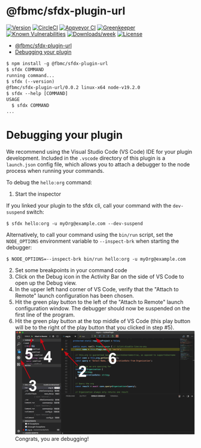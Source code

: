 # @fbmc/sfdx-plugin-url

[![Version](https://img.shields.io/npm/v/@fbmc/sfdx-plugin-url.svg)](https://npmjs.org/package/@fbmc/sfdx-plugin-url)
[![CircleCI](https://circleci.com/gh/khill-fbmc/sfdx-plugin-url/tree/master.svg?style=shield)](https://circleci.com/gh/khill-fbmc/sfdx-plugin-url/tree/master)
[![Appveyor CI](https://ci.appveyor.com/api/projects/status/github/khill-fbmc/sfdx-plugin-url?branch=master&svg=true)](https://ci.appveyor.com/project/heroku/sfdx-plugin-url/branch/master)
[![Greenkeeper](https://badges.greenkeeper.io/khill-fbmc/sfdx-plugin-url.svg)](https://greenkeeper.io/)
[![Known Vulnerabilities](https://snyk.io/test/github/khill-fbmc/sfdx-plugin-url/badge.svg)](https://snyk.io/test/github/khill-fbmc/sfdx-plugin-url)
[![Downloads/week](https://img.shields.io/npm/dw/@fbmc/sfdx-plugin-url.svg)](https://npmjs.org/package/@fbmc/sfdx-plugin-url)
[![License](https://img.shields.io/npm/l/@fbmc/sfdx-plugin-url.svg)](https://github.com/khill-fbmc/sfdx-plugin-url/blob/master/package.json)

<!-- toc -->
* [@fbmc/sfdx-plugin-url](#fbmcsfdx-plugin-url)
* [Debugging your plugin](#debugging-your-plugin)
<!-- tocstop -->
  <!-- install -->
  <!-- usage -->
```sh-session
$ npm install -g @fbmc/sfdx-plugin-url
$ sfdx COMMAND
running command...
$ sfdx (--version)
@fbmc/sfdx-plugin-url/0.0.2 linux-x64 node-v19.2.0
$ sfdx --help [COMMAND]
USAGE
  $ sfdx COMMAND
...
```
<!-- usagestop -->
<!-- commands -->

<!-- commandsstop -->
<!-- debugging-your-plugin -->

# Debugging your plugin

We recommend using the Visual Studio Code (VS Code) IDE for your plugin development. Included in the `.vscode` directory of this plugin is a `launch.json` config file, which allows you to attach a debugger to the node process when running your commands.

To debug the `hello:org` command:

1. Start the inspector

If you linked your plugin to the sfdx cli, call your command with the `dev-suspend` switch:

```sh-session
$ sfdx hello:org -u myOrg@example.com --dev-suspend
```

Alternatively, to call your command using the `bin/run` script, set the `NODE_OPTIONS` environment variable to `--inspect-brk` when starting the debugger:

```sh-session
$ NODE_OPTIONS=--inspect-brk bin/run hello:org -u myOrg@example.com
```

2. Set some breakpoints in your command code
3. Click on the Debug icon in the Activity Bar on the side of VS Code to open up the Debug view.
4. In the upper left hand corner of VS Code, verify that the "Attach to Remote" launch configuration has been chosen.
5. Hit the green play button to the left of the "Attach to Remote" launch configuration window. The debugger should now be suspended on the first line of the program.
6. Hit the green play button at the top middle of VS Code (this play button will be to the right of the play button that you clicked in step #5).
   <br><img src=".images/vscodeScreenshot.png" width="480" height="278"><br>
   Congrats, you are debugging!
